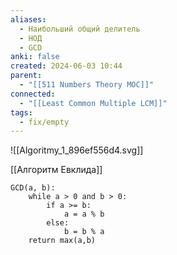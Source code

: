 ```yaml
---
aliases:
  - Наибольший общий делитель
  - НОД
  - GCD
anki: false
created: 2024-06-03 10:44
parent:
  - "[[511 Numbers Theory MOC]]"
connected:
  - "[[Least Common Multiple LCM]]"
tags:
  - fix/empty
---
```


![[Algoritmy_1_896ef556d4.svg]]

[[Алгоритм Евклида]]

```
GCD(a, b):
    while a > 0 and b > 0:
        if a >= b:
            a = a % b
        else:
            b = b % a
    return max(a,b)
```